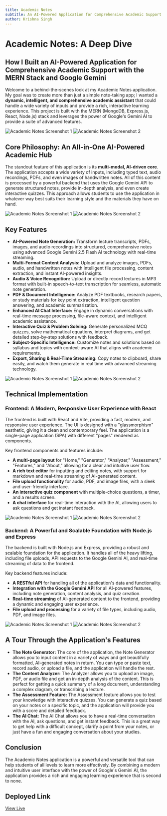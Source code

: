 ```yaml
---
title: Academic Notes
subtitle: An AI-Powered Application for Comprehensive Academic Support
author: Krishna Singh
---
```


# Academic Notes: A Deep Dive

## How I Built an AI-Powered Application for Comprehensive Academic Support with the MERN Stack and Google Gemini

Welcome to a behind-the-scenes look at my Academic Notes application. My goal was to create more than just a simple note-taking app; I wanted a **dynamic, intelligent, and comprehensive academic assistant** that could handle a wide variety of inputs and provide a rich, interactive learning experience. This project is built with the MERN (MongoDB, Express.js, React, Node.js) stack and leverages the power of Google's Gemini AI to provide a suite of advanced features.

![Academic Notes Screenshot 1](https://ik.imagekit.io/krishnasingh/Project%20Images/Notes%20Images/SS6.png "width:60%")
![Academic Notes Screenshot 2](https://ik.imagekit.io/krishnasingh/Project%20Images/Notes%20Images/SS1.jpg "width:20%")

## Core Philosophy: An All-in-One AI-Powered Academic Hub

The standout feature of this application is its **multi-modal, AI-driven core**. The application accepts a wide variety of inputs, including typed text, audio recordings, PDFs, and even images of handwritten notes. All of this content is processed by a powerful backend that uses the Google Gemini API to generate structured notes, provide in-depth analysis, and even create interactive quizzes. This approach allows students to use the application in whatever way best suits their learning style and the materials they have on hand.

![Academic Notes Screenshot 1](https://ik.imagekit.io/krishnasingh/Project%20Images/Notes%20Images/SS7.png "width:70%")
![Academic Notes Screenshot 2](https://ik.imagekit.io/krishnasingh/Project%20Images/Notes%20Images/SS2.jpg "width:20%")

## Key Features

* **AI-Powered Note Generation:** Transform lecture transcripts, PDFs, images, and audio recordings into structured, comprehensive notes using advanced Google Gemini 2.5 Flash AI technology with real-time streaming.
* **Multi-Format Content Analysis:** Upload and analyze images, PDFs, audio, and handwritten notes with intelligent file processing, content extraction, and instant AI-powered insights.
* **Audio & Voice Recognition:** Upload or directly record lectures in MP3 format with built-in speech-to-text transcription for seamless, automatic note generation.
* **PDF & Document Intelligence:** Analyze PDF textbooks, research papers, or study materials for key point extraction, intelligent question answering, and academic summarization.
* **Enhanced AI Chat Interface:** Engage in dynamic conversations with real-time message processing, file-aware context, and intelligent academic assistance.
* **Interactive Quiz & Problem Solving:** Generate personalized MCQ quizzes, solve mathematical equations, interpret diagrams, and get detailed step-by-step solutions with feedback.
* **Subject-Specific Intelligence:** Customize notes and solutions based on syllabus and topics with context-aware AI that aligns with academic requirements.
* **Export, Sharing & Real-Time Streaming:** Copy notes to clipboard, share easily, and watch them generate in real time with advanced streaming technology.

![Academic Notes Screenshot 1](https://ik.imagekit.io/krishnasingh/Project%20Images/Notes%20Images/SS8.png "width:40%")
![Academic Notes Screenshot 2](https://ik.imagekit.io/krishnasingh/Project%20Images/Notes%20Images/SS3.jpg "width:20%")

## Technical Implementation

### Frontend: A Modern, Responsive User Experience with React

The frontend is built with React and Vite, providing a fast, modern, and responsive user experience. The UI is designed with a "glassmorphism" aesthetic, giving it a clean and contemporary feel. The application is a single-page application (SPA) with different "pages" rendered as components.

Key frontend components and features include:

* **A multi-page layout** for "Home," "Generator," "Analyzer," "Assessment," "Features," and "About," allowing for a clear and intuitive user flow.
* **A rich text editor** for inputting and editing notes, with support for markdown and real-time streaming of AI-generated content.
* **File upload functionality** for audio, PDF, and image files, with a sleek and user-friendly interface.
* **An interactive quiz component** with multiple-choice questions, a timer, and a results screen.
* **A chat interface** for real-time interaction with the AI, allowing users to ask questions and get instant feedback.

![Academic Notes Screenshot 1](https://ik.imagekit.io/krishnasingh/Project%20Images/Notes%20Images/SS9.png "width:30%")
![Academic Notes Screenshot 2](https://ik.imagekit.io/krishnasingh/Project%20Images/Notes%20Images/SS4.jpg "width:25%")

### Backend: A Powerful and Scalable Foundation with Node.js and Express

The backend is built with Node.js and Express, providing a robust and scalable foundation for the application. It handles all of the heavy lifting, including file uploads, API requests to the Google Gemini AI, and real-time streaming of data to the frontend.

Key backend features include:

* **A RESTful API** for handling all of the application's data and functionality.
* **Integration with the Google Gemini API** for all AI-powered features, including note generation, content analysis, and quiz creation.
* **Real-time streaming** of AI-generated content to the frontend, providing a dynamic and engaging user experience.
* **File upload and processing** for a variety of file types, including audio, PDF, and image files.

![Academic Notes Screenshot 1](https://ik.imagekit.io/krishnasingh/Project%20Images/Notes%20Images/SS10.png "width:60%")
![Academic Notes Screenshot 2](https://ik.imagekit.io/krishnasingh/Project%20Images/Notes%20Images/SS5.jpg "width:30%")

## A Tour Through the Application's Features

* **The Note Generator:** The core of the application, the Note Generator allows you to input content in a variety of ways and get beautifully formatted, AI-generated notes in return. You can type or paste text, record audio, or upload a file, and the application will handle the rest.
* **The Content Analyzer:** The Analyzer allows you to upload an image, PDF, or audio file and get an in-depth analysis of the content. This is perfect for getting a quick summary of a long document, understanding a complex diagram, or transcribing a lecture.
* **The Assessment Feature:** The Assessment feature allows you to test your knowledge with interactive quizzes. You can generate a quiz based on your notes or a specific topic, and the application will provide you with a score and detailed feedback.
* **The AI Chat:** The AI Chat allows you to have a real-time conversation with the AI, ask questions, and get instant feedback. This is a great way to get help with a difficult concept, clarify a point from your notes, or just have a fun and engaging conversation about your studies.

## Conclusion

The Academic Notes application is a powerful and versatile tool that can help students of all levels to learn more effectively. By combining a modern and intuitive user interface with the power of Google's Gemini AI, the application provides a rich and engaging learning experience that is second to none.

## Deployed Link

[View Live](https://notes.krishnasingh.live)